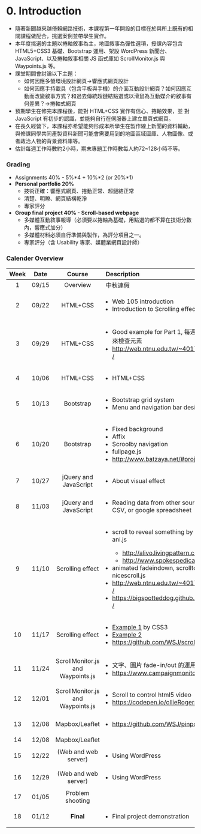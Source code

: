 # 0. Introduction

* 隨著新聞越來越倚賴網路技術，本課程第一年開設的目標在於與所上既有的相關課程做配合，挑選案例並帶學生實作。
* 本年度挑選的主題以捲軸敘事為主，地圖敘事為彈性選項，授課內容包含 HTML5+CSS3 基礎、Bootstrap 運用、架設 WordPress 新聞台、JavaScript、以及捲軸敘事相關 JS 函式庫如 ScrollMonitor.js 與 Waypoints.js 等。
* 課堂期間會討論以下主題：
	* 如何因應多螢環境設計網頁→響應式網頁設計
	* 如何因應手持載具（包含平板與手機）的介面互動設計網頁？如何因應互動而改變敘事方式？和過去傳統超鏈結點選或以滑鼠為互動媒介的敘事有何差異？→捲軸式網頁
* 預期學生在修完本課程後，能對 HTML+CSS 實作有信心、捲軸效果，並 對JavaScript 有初步的認識，並能夠自行在伺服器上建立單頁式網頁。
* 在長久經營下，本課程亦希望能夠形成本所學生在製作線上新聞的資料輔助，與修課同學共同產製資料新聞可能會需要用到的地圖區域圖庫、人物圖像、或者政治人物的背景資料庫等。
* 估計每週工作時數約2小時，期末專題工作時數每人約72~128小時不等。


### Grading
* Assignments 40% - 5%\*4 + 10%\*2 (or 20%\*1) 
* **Personal portfolio 20%**
	* 技術正確：響應式網頁、捲動正常、超鏈結正常
	* 清楚、明瞭、網頁結構乾淨
	* 專家評分
* **Group final project 40% - Scroll-based webpage**
	* 多媒體互動敘事報導（必須要以捲軸為基礎，用點選的都不算在技術分數內，響應式加分）
	* 多媒體材料必須自行準備與製作，為評分項目之一。
	* 專家評分（含 Usability 專家、媒體業網頁設計師）

<div style="page-break-after: always;"></div> 


### Calender Overview
| Week | Date | Course | Description |
|:----:|:----:|:------:|:------------|
| 1 | 09/15 | Overview | 中秋連假 |
| 2 | 09/22 | HTML+CSS | <ul style="width:95%; margin-left:-10px;"><li>Web 105 introduction</li><li>Introduction to Scrolling effect</li></ul>|
| 3 | 09/29 | HTML+CSS | <ul style="width:95%; margin-left:-10px;"><li>Good example for Part 1, 每週至少找一個網頁來檢查元素</li><li><a href="http://web.ntnu.edu.tw/~40171123H/startup/">http://web.ntnu.edu.tw/~40171123H/startup/</a></li></ul> |
| 4 | 10/06 | HTML+CSS | <ul style="width:95%; margin-left:-10px;"><li>HTML+CSS</li></ul> |
| 5 | 10/13 | Bootstrap | <ul style="width:95%; margin-left:-10px;"><li>Bootstrap grid system</li><li>Menu and navigation bar design</li></ul> |
| 6 | 10/20 | Bootstrap | <ul style="width:95%; margin-left:-10px;"><li>Fixed background</li><li>Affix</li><li>Scroolby navigation</li><li>fullpage.js</li><li><a href="http://www.batzaya.net/#projects">http://www.batzaya.net/#projects</a></li></ul> |
| 7 | 10/27 | jQuery and JavaScript | <ul style="width:95%; margin-left:-10px;"><li>About visual effect</li></ul> |
| 8 | 11/03 | jQuery and JavaScript | <ul style="width:95%; margin-left:-10px;"><li>Reading data from other sources, from JSON, CSV, or google spreadsheet</li></ul> |
| 9 | 11/10 | Scrolling effect | <ul style="width:95%; margin-left:-10px;"><li>scroll to reveal something by scrollreveal.js, ani.js</li><ul><li><a href="http://alivo.livingpattern.co/">http://alivo.livingpattern.co/</a></li><li><a href="http://www.spokespedicabs.com/">http://www.spokespedicabs.com/</a></li></ul><li>animated fadeindown, scrolltofixed.js, nicescroll.js</li><li><a href="http://web.ntnu.edu.tw/~40171123H/startup/">http://web.ntnu.edu.tw/~40171123H/startup/</a></li><li><a href="https://bigspotteddog.github.io/ScrollToFixed/">https://bigspotteddog.github.io/ScrollToFixed/</a></li> |
| 10 | 11/17 | Scrolling effect | <ul style="width:95%; margin-left:-10px;"><li><a href="http://neversaycoding.tumblr.com/post/95265641412">Example 1</a> by CSS3</li><li><a href="https://codyhouse.co/demo/alternate-fixed-scroll-background/index.html">Example 2</a></li><li><a href="https://github.com/WSJ/scroll-watcher">https://github.com/WSJ/scroll-watcher</a></li></ul> |
| 11 | 11/24 | ScrollMonitor.js and Waypoints.js | <ul style="width:95%; margin-left:-10px;"><li>文字、圖片 fade-in/out 的運用與設計</li><li><a href="https://www.campaignmonitor.com/careers/">https://www.campaignmonitor.com/careers/</a></li></ul> |
| 12 | 12/01 | ScrollMonitor.js and Waypoints.js | <ul style="width:95%; margin-left:-10px;"><li>Scroll to control html5 video</li><li><a href="https://codepen.io/ollieRogers/pen/lfeLc/">https://codepen.io/ollieRogers/pen/lfeLc/</a></li></ul> |
| 13 | 12/08 | Mapbox/Leaflet | <ul style="width:95%; margin-left:-10px;"><li><a href="https://github.com/WSJ/pinpoint">https://github.com/WSJ/pinpoint</a></li></ul> |
| 14 | 12/08 | Mapbox/Leaflet |   |
| 15 | 12/22 | (Web and web server) | <ul style="width:95%; margin-left:-10px;"><li>Using WordPress</li></ul> |
| 16 | 12/29 | (Web and web server) | <ul style="width:95%; margin-left:-10px;"><li>Using WordPress</li></ul> |
| 17 | 01/05 | Problem shooting |   |
| 18 | 01/12 | **Final** | <ul style="width:95%; margin-left:-10px;"><li>Final project demonstration</li></ul> |














